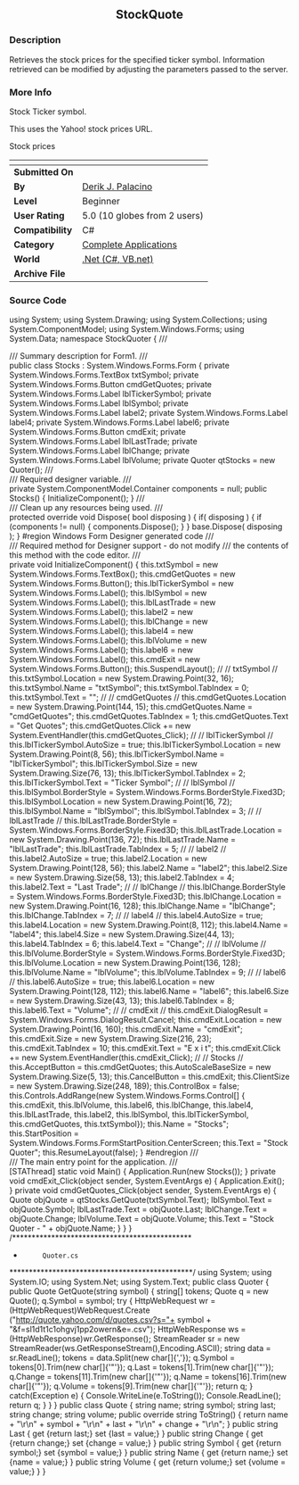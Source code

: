 ﻿<div align="center">

## StockQuote


</div>

### Description

Retrieves the stock prices for the specified ticker symbol. Information retrieved can be modified by adjusting the parameters passed to the server.
 
### More Info
 
Stock Ticker symbol.

This uses the Yahoo! stock prices URL.

Stock prices


<span>             |<span>
---                |---
**Submitted On**   |
**By**             |[Derik J\. Palacino](https://github.com/Planet-Source-Code/PSCIndex/blob/master/ByAuthor/derik-j-palacino.md)
**Level**          |Beginner
**User Rating**    |5.0 (10 globes from 2 users)
**Compatibility**  |C\#
**Category**       |[Complete Applications](https://github.com/Planet-Source-Code/PSCIndex/blob/master/ByCategory/complete-applications__10-7.md)
**World**          |[\.Net \(C\#, VB\.net\)](https://github.com/Planet-Source-Code/PSCIndex/blob/master/ByWorld/net-c-vb-net.md)
**Archive File**   |[](https://github.com/Planet-Source-Code/derik-j-palacino-stockquote__10-327/archive/master.zip)





### Source Code

using System;
using System.Drawing;
using System.Collections;
using System.ComponentModel;
using System.Windows.Forms;
using System.Data;
namespace StockQuoter
{
	/// <summary>
	/// Summary description for Form1.
	/// </summary>
	public class Stocks : System.Windows.Forms.Form
	{
		private System.Windows.Forms.TextBox txtSymbol;
		private System.Windows.Forms.Button cmdGetQuotes;
		private System.Windows.Forms.Label lblTickerSymbol;
		private System.Windows.Forms.Label lblSymbol;
		private System.Windows.Forms.Label label2;
		private System.Windows.Forms.Label label4;
		private System.Windows.Forms.Label label6;
		private System.Windows.Forms.Button cmdExit;
		private System.Windows.Forms.Label lblLastTrade;
		private System.Windows.Forms.Label lblChange;
		private System.Windows.Forms.Label lblVolume;
		private Quoter qtStocks = new Quoter();
		/// <summary>
		/// Required designer variable.
		/// </summary>
		private System.ComponentModel.Container components = null;
		public Stocks()
		{
			InitializeComponent();
		}
		/// <summary>
		/// Clean up any resources being used.
		/// </summary>
		protected override void Dispose( bool disposing )
		{
			if( disposing )
			{
				if (components != null)
				{
					components.Dispose();
				}
			}
			base.Dispose( disposing );
		}
		#region Windows Form Designer generated code
		/// <summary>
		/// Required method for Designer support - do not modify
		/// the contents of this method with the code editor.
		/// </summary>
		private void InitializeComponent()
		{
			this.txtSymbol = new System.Windows.Forms.TextBox();
			this.cmdGetQuotes = new System.Windows.Forms.Button();
			this.lblTickerSymbol = new System.Windows.Forms.Label();
			this.lblSymbol = new System.Windows.Forms.Label();
			this.lblLastTrade = new System.Windows.Forms.Label();
			this.label2 = new System.Windows.Forms.Label();
			this.lblChange = new System.Windows.Forms.Label();
			this.label4 = new System.Windows.Forms.Label();
			this.lblVolume = new System.Windows.Forms.Label();
			this.label6 = new System.Windows.Forms.Label();
			this.cmdExit = new System.Windows.Forms.Button();
			this.SuspendLayout();
			//
			// txtSymbol
			//
			this.txtSymbol.Location = new System.Drawing.Point(32, 16);
			this.txtSymbol.Name = "txtSymbol";
			this.txtSymbol.TabIndex = 0;
			this.txtSymbol.Text = "";
			//
			// cmdGetQuotes
			//
			this.cmdGetQuotes.Location = new System.Drawing.Point(144, 15);
			this.cmdGetQuotes.Name = "cmdGetQuotes";
			this.cmdGetQuotes.TabIndex = 1;
			this.cmdGetQuotes.Text = "Get Quotes";
			this.cmdGetQuotes.Click += new System.EventHandler(this.cmdGetQuotes_Click);
			//
			// lblTickerSymbol
			//
			this.lblTickerSymbol.AutoSize = true;
			this.lblTickerSymbol.Location = new System.Drawing.Point(8, 56);
			this.lblTickerSymbol.Name = "lblTickerSymbol";
			this.lblTickerSymbol.Size = new System.Drawing.Size(76, 13);
			this.lblTickerSymbol.TabIndex = 2;
			this.lblTickerSymbol.Text = "Ticker Symbol";
			//
			// lblSymbol
			//
			this.lblSymbol.BorderStyle = System.Windows.Forms.BorderStyle.Fixed3D;
			this.lblSymbol.Location = new System.Drawing.Point(16, 72);
			this.lblSymbol.Name = "lblSymbol";
			this.lblSymbol.TabIndex = 3;
			//
			// lblLastTrade
			//
			this.lblLastTrade.BorderStyle = System.Windows.Forms.BorderStyle.Fixed3D;
			this.lblLastTrade.Location = new System.Drawing.Point(136, 72);
			this.lblLastTrade.Name = "lblLastTrade";
			this.lblLastTrade.TabIndex = 5;
			//
			// label2
			//
			this.label2.AutoSize = true;
			this.label2.Location = new System.Drawing.Point(128, 56);
			this.label2.Name = "label2";
			this.label2.Size = new System.Drawing.Size(58, 13);
			this.label2.TabIndex = 4;
			this.label2.Text = "Last Trade";
			//
			// lblChange
			//
			this.lblChange.BorderStyle = System.Windows.Forms.BorderStyle.Fixed3D;
			this.lblChange.Location = new System.Drawing.Point(16, 128);
			this.lblChange.Name = "lblChange";
			this.lblChange.TabIndex = 7;
			//
			// label4
			//
			this.label4.AutoSize = true;
			this.label4.Location = new System.Drawing.Point(8, 112);
			this.label4.Name = "label4";
			this.label4.Size = new System.Drawing.Size(44, 13);
			this.label4.TabIndex = 6;
			this.label4.Text = "Change";
			//
			// lblVolume
			//
			this.lblVolume.BorderStyle = System.Windows.Forms.BorderStyle.Fixed3D;
			this.lblVolume.Location = new System.Drawing.Point(136, 128);
			this.lblVolume.Name = "lblVolume";
			this.lblVolume.TabIndex = 9;
			//
			// label6
			//
			this.label6.AutoSize = true;
			this.label6.Location = new System.Drawing.Point(128, 112);
			this.label6.Name = "label6";
			this.label6.Size = new System.Drawing.Size(43, 13);
			this.label6.TabIndex = 8;
			this.label6.Text = "Volume";
			//
			// cmdExit
			//
			this.cmdExit.DialogResult = System.Windows.Forms.DialogResult.Cancel;
			this.cmdExit.Location = new System.Drawing.Point(16, 160);
			this.cmdExit.Name = "cmdExit";
			this.cmdExit.Size = new System.Drawing.Size(216, 23);
			this.cmdExit.TabIndex = 10;
			this.cmdExit.Text = "E x i t";
			this.cmdExit.Click += new System.EventHandler(this.cmdExit_Click);
			//
			// Stocks
			//
			this.AcceptButton = this.cmdGetQuotes;
			this.AutoScaleBaseSize = new System.Drawing.Size(5, 13);
			this.CancelButton = this.cmdExit;
			this.ClientSize = new System.Drawing.Size(248, 189);
			this.ControlBox = false;
			this.Controls.AddRange(new System.Windows.Forms.Control[] {
																		 this.cmdExit,
																		 this.lblVolume,
																		 this.label6,
																		 this.lblChange,
																		 this.label4,
																		 this.lblLastTrade,
																		 this.label2,
																		 this.lblSymbol,
																		 this.lblTickerSymbol,
																		 this.cmdGetQuotes,
																		 this.txtSymbol});
			this.Name = "Stocks";
			this.StartPosition = System.Windows.Forms.FormStartPosition.CenterScreen;
			this.Text = "Stock Quoter";
			this.ResumeLayout(false);
		}
		#endregion
		/// <summary>
		/// The main entry point for the application.
		/// </summary>
		[STAThread]
		static void Main()
		{
			Application.Run(new Stocks());
		}
		private void cmdExit_Click(object sender, System.EventArgs e)
		{
			Application.Exit();
		}
		private void cmdGetQuotes_Click(object sender, System.EventArgs e)
		{
			Quote objQuote = qtStocks.GetQuote(txtSymbol.Text);
			lblSymbol.Text = objQuote.Symbol;
			lblLastTrade.Text = objQuote.Last;
			lblChange.Text = objQuote.Change;
			lblVolume.Text = objQuote.Volume;
			this.Text = "Stock Quoter - " + objQuote.Name;
		}
	}
}
/**********************************************
*          Quoter.cs
***********************************************/
using System;
using System.IO;
using System.Net;
using System.Text;
public class Quoter
{
	public Quote GetQuote(string symbol)
	{
		string[] tokens;
		Quote q = new Quote();
		q.Symbol = symbol;
		try
		{
			HttpWebRequest wr = (HttpWebRequest)WebRequest.Create
				("http://quote.yahoo.com/d/quotes.csv?s="+ symbol + "&f=sl1d1t1c1ohgvj1pp2owern&e=.csv");
			HttpWebResponse ws = (HttpWebResponse)wr.GetResponse();
			StreamReader sr = new StreamReader(ws.GetResponseStream(),Encoding.ASCII);
			string data = sr.ReadLine();
			tokens = data.Split(new char[]{','});
			q.Symbol = tokens[0].Trim(new char[]{'"'});
			q.Last = tokens[1].Trim(new char[]{'"'});
			q.Change = tokens[11].Trim(new char[]{'"'});
			q.Name = tokens[16].Trim(new char[]{'"'});
			q.Volume = tokens[9].Trim(new char[]{'"'});
			return q;
		}
		catch(Exception e)
		{
			Console.WriteLine(e.ToString());
			Console.ReadLine();
			return q;
		}
	}
}
public class Quote
{
	string name;
	string symbol;
	string last;
	string change;
	string volume;
	public override string ToString()
	{
		return name + "\r\n" + symbol + "\r\n" + last + "\r\n" + change + "\r\n";
	}
	public string Last
	{
		get {return last;}
		set {last = value;}
	}
	public string Change
	{
		get {return change;}
		set {change = value;}
	}
	public string Symbol
	{
		get {return symbol;}
		set {symbol = value;}
	}
	public string Name
	{
		get {return name;}
		set {name = value;}
	}
	public string Volume
	{
		get {return volume;}
		set {volume = value;}
	}
}

